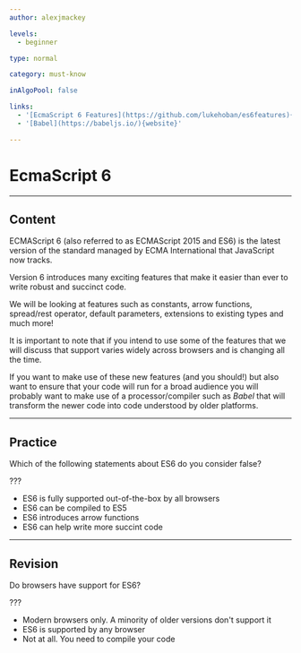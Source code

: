 ```yaml
---
author: alexjmackey

levels:
  - beginner

type: normal

category: must-know

inAlgoPool: false

links:
  - '[EcmaScript 6 Features](https://github.com/lukehoban/es6features){website}'
  - '[Babel](https://babeljs.io/){website}'

---
```

# EcmaScript 6

---
## Content

ECMAScript 6 (also referred to as ECMAScript 2015 and ES6) is the latest version of the standard managed by ECMA International that JavaScript now tracks.

Version 6 introduces many exciting features that make it easier than ever to write robust and succinct code.

We will be looking at features such as constants, arrow functions, spread/rest operator, default parameters, extensions to existing types and much more!

It is important to note that if you intend to use some of the features that we will discuss that support varies widely across browsers and is changing all the time.

If you want to make use of these new features (and you should!) but also want to ensure that your code will run for a broad audience you will probably want to make use of a processor/compiler such as *Babel* that will transform the newer code into code understood by older platforms.

---
## Practice

Which of the following statements about ES6 do you consider false?

???

* ES6 is fully supported out-of-the-box by all browsers
* ES6 can be compiled to ES5
* ES6 introduces arrow functions
* ES6 can help write more succint code

---
## Revision

Do browsers have support for ES6?

???

* Modern browsers only. A minority of older versions don't support it
* ES6 is supported by any browser
* Not at all. You need to compile your code
